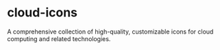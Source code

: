 # cloud-icons

A comprehensive collection of high-quality, customizable icons for cloud computing and related technologies.
